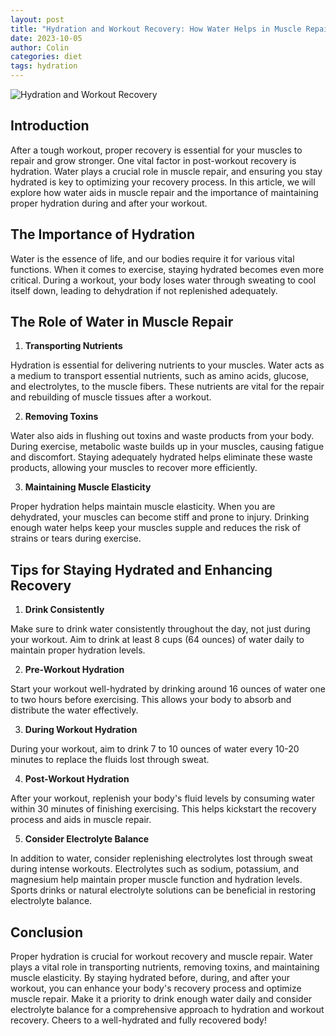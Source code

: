 ```yaml
---
layout: post
title: "Hydration and Workout Recovery: How Water Helps in Muscle Repair"
date: 2023-10-05
author: Colin
categories: diet
tags: hydration
---
```


![Hydration and Workout Recovery](https://source.unsplash.com/1600x900/?hydration,workout,recovery)

## Introduction

After a tough workout, proper recovery is essential for your muscles to repair and grow stronger. One vital factor in post-workout recovery is hydration. Water plays a crucial role in muscle repair, and ensuring you stay hydrated is key to optimizing your recovery process. In this article, we will explore how water aids in muscle repair and the importance of maintaining proper hydration during and after your workout.

## The Importance of Hydration

Water is the essence of life, and our bodies require it for various vital functions. When it comes to exercise, staying hydrated becomes even more critical. During a workout, your body loses water through sweating to cool itself down, leading to dehydration if not replenished adequately.

## The Role of Water in Muscle Repair

1. **Transporting Nutrients**

Hydration is essential for delivering nutrients to your muscles. Water acts as a medium to transport essential nutrients, such as amino acids, glucose, and electrolytes, to the muscle fibers. These nutrients are vital for the repair and rebuilding of muscle tissues after a workout.

2. **Removing Toxins**

Water also aids in flushing out toxins and waste products from your body. During exercise, metabolic waste builds up in your muscles, causing fatigue and discomfort. Staying adequately hydrated helps eliminate these waste products, allowing your muscles to recover more efficiently.

3. **Maintaining Muscle Elasticity**

Proper hydration helps maintain muscle elasticity. When you are dehydrated, your muscles can become stiff and prone to injury. Drinking enough water helps keep your muscles supple and reduces the risk of strains or tears during exercise.

## Tips for Staying Hydrated and Enhancing Recovery

1. **Drink Consistently**

Make sure to drink water consistently throughout the day, not just during your workout. Aim to drink at least 8 cups (64 ounces) of water daily to maintain proper hydration levels.

2. **Pre-Workout Hydration**

Start your workout well-hydrated by drinking around 16 ounces of water one to two hours before exercising. This allows your body to absorb and distribute the water effectively.

3. **During Workout Hydration**

During your workout, aim to drink 7 to 10 ounces of water every 10-20 minutes to replace the fluids lost through sweat.

4. **Post-Workout Hydration**

After your workout, replenish your body's fluid levels by consuming water within 30 minutes of finishing exercising. This helps kickstart the recovery process and aids in muscle repair.

5. **Consider Electrolyte Balance**

In addition to water, consider replenishing electrolytes lost through sweat during intense workouts. Electrolytes such as sodium, potassium, and magnesium help maintain proper muscle function and hydration levels. Sports drinks or natural electrolyte solutions can be beneficial in restoring electrolyte balance.

## Conclusion

Proper hydration is crucial for workout recovery and muscle repair. Water plays a vital role in transporting nutrients, removing toxins, and maintaining muscle elasticity. By staying hydrated before, during, and after your workout, you can enhance your body's recovery process and optimize muscle repair. Make it a priority to drink enough water daily and consider electrolyte balance for a comprehensive approach to hydration and workout recovery. Cheers to a well-hydrated and fully recovered body!